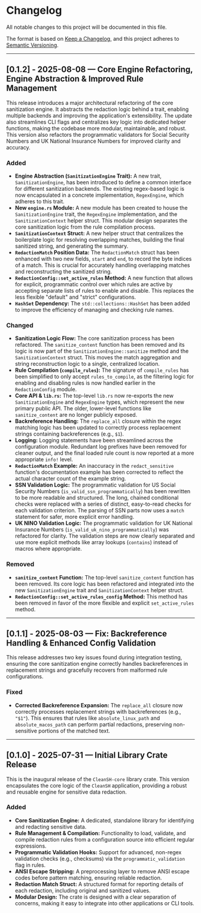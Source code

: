 # Changelog

All notable changes to this project will be documented in this file.

The format is based on [Keep a Changelog](https://keepachangelog.com/en/1.0.0/),
and this project adheres to [Semantic Versioning](https://semver.org/spec/v2.0.0.html).

---

## [0.1.2] - 2025-08-08 — Core Engine Refactoring, Engine Abstraction & Improved Rule Management

This release introduces a major architectural refactoring of the core sanitization engine. It abstracts the redaction logic behind a trait, enabling multiple backends and improving the application's extensibility. The update also streamlines CLI flags and centralizes key logic into dedicated helper functions, making the codebase more modular, maintainable, and robust. This version also refactors the programmatic validators for Social Security Numbers and UK National Insurance Numbers for improved clarity and accuracy.

### Added

* **Engine Abstraction (`SanitizationEngine` Trait):** A new trait, `SanitizationEngine`, has been introduced to define a common interface for different sanitization backends. The existing regex-based logic is now encapsulated in a concrete implementation, `RegexEngine`, which adheres to this trait.
* **New `engine.rs` Module:** A new module has been created to house the `SanitizationEngine` trait, the `RegexEngine` implementation, and the `SanitizationContext` helper struct. This modular design separates the core sanitization logic from the rule compilation process.
* **`SanitizationContext` Struct:** A new helper struct that centralizes the boilerplate logic for resolving overlapping matches, building the final sanitized string, and generating the summary.
* **`RedactionMatch` Position Data:** The `RedactionMatch` struct has been enhanced with two new fields, `start` and `end`, to record the byte indices of a match. This is crucial for accurately handling overlapping matches and reconstructing the sanitized string.
* **`RedactionConfig::set_active_rules` Method:** A new function that allows for explicit, programmatic control over which rules are active by accepting separate lists of rules to enable and disable. This replaces the less flexible "default" and "strict" configurations.
* **`HashSet` Dependency:** The `std::collections::HashSet` has been added to improve the efficiency of managing and checking rule names.

### Changed

* **Sanitization Logic Flow:** The core sanitization process has been refactored. The `sanitize_content` function has been removed and its logic is now part of the `SanitizationEngine::sanitize` method and the `SanitizationContext` struct. This moves the match aggregation and string reconstruction logic to a single, centralized location.
* **Rule Compilation (`compile_rules`):** The signature of `compile_rules` has been simplified to only accept `rules_to_compile`, as the filtering logic for enabling and disabling rules is now handled earlier in the `RedactionConfig` module.
* **Core API & `lib.rs`:** The top-level `lib.rs` now re-exports the new `SanitizationEngine` and `RegexEngine` types, which represent the new primary public API. The older, lower-level functions like `sanitize_content` are no longer publicly exposed.
* **Backreference Handling:** The `replace_all` closure within the regex matching logic has been updated to correctly process replacement strings containing backreferences (e.g., `$1`).
* **Logging:** Logging statements have been streamlined across the configuration module. Redundant log prefixes have been removed for cleaner output, and the final loaded rule count is now reported at a more appropriate `info!` level.
* **`RedactionMatch` Example:** An inaccuracy in the `redact_sensitive` function's documentation example has been corrected to reflect the actual character count of the example string.
* **SSN Validation Logic:** The programmatic validation for US Social Security Numbers (`is_valid_ssn_programmatically`) has been rewritten to be more readable and structured. The long, chained conditional checks were replaced with a series of distinct, easy-to-read checks for each validation criterion. The parsing of SSN parts now uses a `match` statement for safer, more explicit error handling.
* **UK NINO Validation Logic:** The programmatic validation for UK National Insurance Numbers (`is_valid_uk_nino_programmatically`) was refactored for clarity. The validation steps are now clearly separated and use more explicit methods like array lookups (`contains`) instead of macros where appropriate.

### Removed

* **`sanitize_content` Function:** The top-level `sanitize_content` function has been removed. Its core logic has been refactored and integrated into the new `SanitizationEngine` trait and `SanitizationContext` helper struct.
* **`RedactionConfig::set_active_rules_config` Method:** This method has been removed in favor of the more flexible and explicit `set_active_rules` method.

---

## [0.1.1] - 2025-08-03 — Fix: Backreference Handling & Enhanced Config Validation

This release addresses two key issues found during integration testing, ensuring the core sanitization engine correctly handles backreferences in replacement strings and gracefully recovers from malformed rule configurations.

### Fixed

* **Corrected Backreference Expansion:** The `replace_all` closure now correctly processes replacement strings with backreferences (e.g., `"$1"`). This ensures that rules like `absolute_linux_path` and `absolute_macos_path` can perform partial redactions, preserving non-sensitive portions of the matched text.

---

## [0.1.0] - 2025-07-31 — Initial Library Crate Release

This is the inaugural release of the `CleanSH-core` library crate. This version encapsulates the core logic of the `CleanSH` application, providing a robust and reusable engine for sensitive data redaction.

### Added

* **Core Sanitization Engine:** A dedicated, standalone library for identifying and redacting sensitive data.
* **Rule Management & Compilation:** Functionality to load, validate, and compile redaction rules from a configuration source into efficient regular expressions.
* **Programmatic Validation Hooks:** Support for advanced, non-regex validation checks (e.g., checksums) via the `programmatic_validation` flag in rules.
* **ANSI Escape Stripping:** A preprocessing layer to remove ANSI escape codes before pattern matching, ensuring reliable redaction.
* **Redaction Match Struct:** A structured format for reporting details of each redaction, including original and sanitized values.
* **Modular Design:** The crate is designed with a clear separation of concerns, making it easy to integrate into other applications or CLI tools.